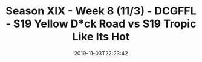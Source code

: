 ---
title: Season XIX - Week 8 (11/3) - DCGFFL - S19 Yellow D*ck Road vs S19 Tropic Like
  Its Hot
teams-score:
- team: _teams/neon-yellow.md
  score: 47
- team: _teams/tropic.md
  score: 24
mvp: Marvin, Antonio
game-ball: Zack, Haley
season: 19
week: 8
date: '2019-11-03T22:23:42'
pageid: season-xix-week-8-11-3-7021-vs-7026
---